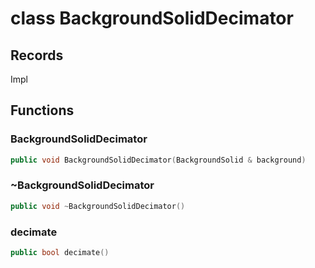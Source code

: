 # class BackgroundSolidDecimator


## Records

Impl



## Functions

### BackgroundSolidDecimator

```cpp
public void BackgroundSolidDecimator(BackgroundSolid & background)
```


### ~BackgroundSolidDecimator

```cpp
public void ~BackgroundSolidDecimator()
```


### decimate

```cpp
public bool decimate()
```




